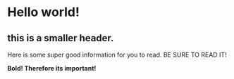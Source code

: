 # Hello world!

## this is a smaller header. 

Here is some super good information for you to read. BE SURE TO READ IT! 

**Bold! Therefore its important!**